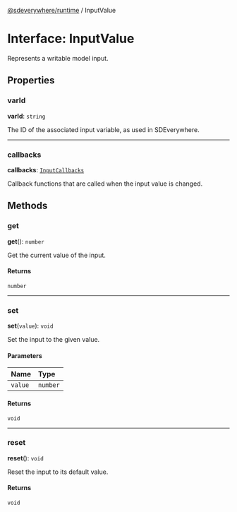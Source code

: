 [@sdeverywhere/runtime](../index.md) / InputValue

# Interface: InputValue

Represents a writable model input.

## Properties

### varId

 **varId**: `string`

The ID of the associated input variable, as used in SDEverywhere.

___

### callbacks

 **callbacks**: [`InputCallbacks`](InputCallbacks.md)

Callback functions that are called when the input value is changed.

## Methods

### get

**get**(): `number`

Get the current value of the input.

#### Returns

`number`

___

### set

**set**(`value`): `void`

Set the input to the given value.

#### Parameters

| Name | Type |
| :------ | :------ |
| `value` | `number` |

#### Returns

`void`

___

### reset

**reset**(): `void`

Reset the input to its default value.

#### Returns

`void`

